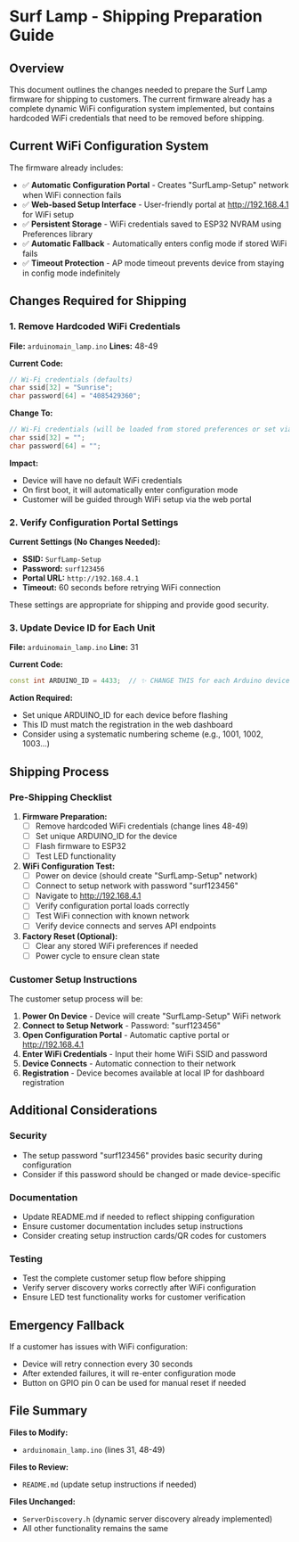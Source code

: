# Surf Lamp - Shipping Preparation Guide

## Overview

This document outlines the changes needed to prepare the Surf Lamp firmware for shipping to customers. The current firmware already has a complete dynamic WiFi configuration system implemented, but contains hardcoded WiFi credentials that need to be removed before shipping.

## Current WiFi Configuration System

The firmware already includes:
- ✅ **Automatic Configuration Portal** - Creates "SurfLamp-Setup" network when WiFi connection fails
- ✅ **Web-based Setup Interface** - User-friendly portal at http://192.168.4.1 for WiFi setup
- ✅ **Persistent Storage** - WiFi credentials saved to ESP32 NVRAM using Preferences library
- ✅ **Automatic Fallback** - Automatically enters config mode if stored WiFi fails
- ✅ **Timeout Protection** - AP mode timeout prevents device from staying in config mode indefinitely

## Changes Required for Shipping

### 1. Remove Hardcoded WiFi Credentials

**File:** `arduinomain_lamp.ino`
**Lines:** 48-49

**Current Code:**
```cpp
// Wi-Fi credentials (defaults)
char ssid[32] = "Sunrise";
char password[64] = "4085429360";
```

**Change To:**
```cpp
// Wi-Fi credentials (will be loaded from stored preferences or set via config portal)
char ssid[32] = "";
char password[64] = "";
```

**Impact:** 
- Device will have no default WiFi credentials
- On first boot, it will automatically enter configuration mode
- Customer will be guided through WiFi setup via the web portal

### 2. Verify Configuration Portal Settings

**Current Settings (No Changes Needed):**
- **SSID:** `SurfLamp-Setup` 
- **Password:** `surf123456`
- **Portal URL:** `http://192.168.4.1`
- **Timeout:** 60 seconds before retrying WiFi connection

These settings are appropriate for shipping and provide good security.

### 3. Update Device ID for Each Unit

**File:** `arduinomain_lamp.ino`
**Line:** 31

**Current Code:**
```cpp
const int ARDUINO_ID = 4433;  // ✨ CHANGE THIS for each Arduino device
```

**Action Required:**
- Set unique ARDUINO_ID for each device before flashing
- This ID must match the registration in the web dashboard
- Consider using a systematic numbering scheme (e.g., 1001, 1002, 1003...)

## Shipping Process

### Pre-Shipping Checklist

1. **Firmware Preparation:**
   - [ ] Remove hardcoded WiFi credentials (change lines 48-49)
   - [ ] Set unique ARDUINO_ID for the device
   - [ ] Flash firmware to ESP32
   - [ ] Test LED functionality

2. **WiFi Configuration Test:**
   - [ ] Power on device (should create "SurfLamp-Setup" network)
   - [ ] Connect to setup network with password "surf123456"
   - [ ] Navigate to http://192.168.4.1
   - [ ] Verify configuration portal loads correctly
   - [ ] Test WiFi connection with known network
   - [ ] Verify device connects and serves API endpoints

3. **Factory Reset (Optional):**
   - [ ] Clear any stored WiFi preferences if needed
   - [ ] Power cycle to ensure clean state

### Customer Setup Instructions

The customer setup process will be:

1. **Power On Device** - Device will create "SurfLamp-Setup" WiFi network
2. **Connect to Setup Network** - Password: "surf123456"
3. **Open Configuration Portal** - Automatic captive portal or http://192.168.4.1
4. **Enter WiFi Credentials** - Input their home WiFi SSID and password
5. **Device Connects** - Automatic connection to their network
6. **Registration** - Device becomes available at local IP for dashboard registration

## Additional Considerations

### Security
- The setup password "surf123456" provides basic security during configuration
- Consider if this password should be changed or made device-specific

### Documentation
- Update README.md if needed to reflect shipping configuration
- Ensure customer documentation includes setup instructions
- Consider creating setup instruction cards/QR codes for customers

### Testing
- Test the complete customer setup flow before shipping
- Verify server discovery works correctly after WiFi configuration
- Ensure LED test functionality works for customer verification

## Emergency Fallback

If a customer has issues with WiFi configuration:
- Device will retry connection every 30 seconds
- After extended failures, it will re-enter configuration mode
- Button on GPIO pin 0 can be used for manual reset if needed

## File Summary

**Files to Modify:**
- `arduinomain_lamp.ino` (lines 31, 48-49)

**Files to Review:**
- `README.md` (update setup instructions if needed)

**Files Unchanged:**
- `ServerDiscovery.h` (dynamic server discovery already implemented)
- All other functionality remains the same